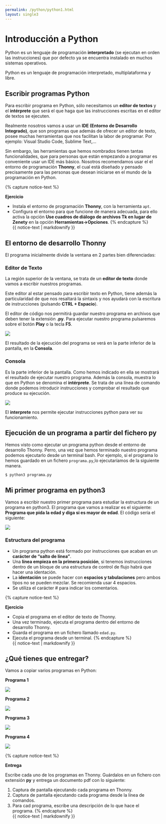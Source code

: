 ```yaml
---
permalink: /python/python1.html
layout: single3
---
```


# Introducción a Python

Python es un lenguaje de programación **interpretado** (se ejecutan en orden las instrucciones) que por defecto ya se encuentra instalado en muchos sistemas operativos.

Python es un lenguaje de programación interpretado, multiplataforma y libre.

## Escribir programas Python

Para escribir programa en Python, sólo necesitamos un **editor de textos** y el **intérprete** que será el que haga que las instrucciones escritas en el editor de textos se ejecuten.

Realmente nosotros vamos a usar un **IDE (Entorno de Desarrollo Integrado)**, que son programas que además de ofrecer un editor de texto, posee muchas herramientas que nos facilitan la labor de programar. Por ejemplo: Visual Studio Code, Sublime Text,...

Sin embargo, las herramientas que hemos nombrados tienen tantas funcionalidades, que para personas que están empezando a programar es conveniente usar un IDE más básico. Nosotros  recomendamos usar el el entorno de programación **Thonny**, el cual está diseñado y pensado precisamente para las personas que desean iniciarse en el mundo de la programación en Python.

{% capture notice-text %}

**Ejercicio**

* Instala el entorno de programación **Thonny**, con la herramienta `apt`.
* Configura el entorno para que funcione de manera adecuada, para ello activa la opción **Use cuadros de diálogo de archivos Tk en lugar de Zenety** en la opción **Herramientas->Opciones**.
{% endcapture %}<div class="notice--info">{{ notice-text | markdownify }}</div>

## El entorno de desarrollo Thonny

El programa inicialmente divide la ventana en 2 partes bien diferenciadas:

### Editor de Texto

La región superior de la ventana, se trata de un **editor de texto** donde vamos a escribir nuestros programas. 

Este editor al estar pensado para escribir texto en Python, tiene además la particularidad de que nos resaltará la sintaxis y nos ayudará con la escritura de instrucciones (pulsando **CTRL + Espacio**).

El editor de código nos permitirá guardar nuestro programa en archivos que deben tener la extensión **.py**. Para ejecutar nuestro programa pulsaremos sobre el botón **Play** o la tecla **F5**.

![ ](../lmgs/hlc2324/img/img1.png)

El resultado de la ejecución del programa se verá en la parte inferior de la pantalla, en la **Consola**.

### Consola

Es la parte inferior de la pantalla. Como hemos indicado en ella se mostrará el resultado de ejecutar nuestro programa. Además la consola, muestra lo que en Python se denomina el **intérprete**. Se trata de una línea de comando donde podemos introducir instrucciones y comprobar el resultado que produce su ejecución.

![ ](../lmgs/hlc2324/img/img2.png)

El **interprete** nos permite ejecutar instrucciones python para ver su funcionamiento.

## Ejecución de un programa a partir del fichero py

Hemos visto como ejecutar un programa python desde el entorno de desarrollo Thonny. Perro, una vez que hemos terminado nuestro programa podemos ejecutarlo desde un terminal bash. Por ejemplo, si el programa lo hemos guardado en un fichero `programa.py`,lo ejecutaríamos de la siguiente manera.

```
$ python3 programa.py
```


## Mi primer programa en python3

Vamos a escribir nuestro primer programa para estudiar la estructura de un programa en python3. El programa que vamos a realizar es el siguiente: **Programa que pida la edad y diga si es mayor de edad**. El código sería el siguiente:

![ ](../lmgs/hlc2324/img/img3.png)

### Estructura del programa

* Un programa python está formado por instrucciones que acaban en un **carácter de “salto de línea”**.
* Una **línea empieza en la primera posición**, si tenemos instrucciones dentro de un bloque de una estructura de control de flujo habrá que hacer una identación.
* La **identación** se puede hacer con **espacios y tabulaciones** pero ambos tipos no se pueden mezclar. Se recomienda usar 4 espacios.
* Se utiliza el carácter # para indicar los comentarios.

{% capture notice-text %}

**Ejercicio**

* Copia el programa en el editor de texto de Thonny.
* Una vez terminado, ejecuta el programa dentro del entorno de desarrollo Thonny.
* Guarda el programa en un fichero llamado `edad.py`.
* Ejecuta el programa desde un terminal.
{% endcapture %}<div class="notice--info">{{ notice-text | markdownify }}</div>

## ¿Qué tienes que entregar?

Vamos a copiar varios programas en Python:

**Programa 1**

![ ](../lmgs/hlc2324/img/img4.png)

**Programa 2**

![ ](../lmgs/hlc2324/img/img5.png)

**Programa 3**

![ ](../lmgs/hlc2324/img/img6.png)

**Programa 4**

![ ](../lmgs/hlc2324/img/img7.png)

{% capture notice-text %}

**Entrega**

Escribe cada uno de los programas en Thonny. Guárdalos en un fichero con extensión **py** y entrega un documento pdf con lo siguiente:

1. Captura de pantalla ejecutando cada programa en Thonny.
2. Captura de pantalla ejecutando cada programa desde la línea de comandos.
3. Para cad programa, escribe una descripción de lo que hace el programa.
{% endcapture %}<div class="notice--info">{{ notice-text | markdownify }}</div>
